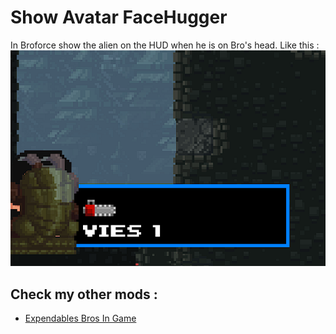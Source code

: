 # Show Avatar FaceHugger
 In Broforce show the alien on the HUD when he is on Bro's head.
 Like this :
 ![](image/showcase.png?raw=true)

## Check my other mods :
 * [Expendables Bros In Game](https://github.com/Gorzon38/Expendables-Bros-In-Game)